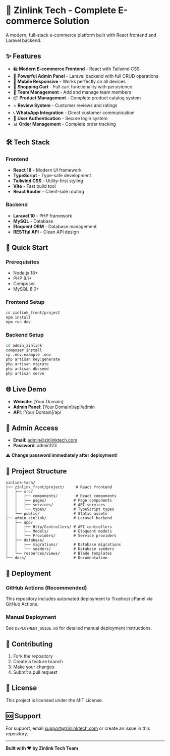 # 🚀 Zinlink Tech - Complete E-commerce Solution

A modern, full-stack e-commerce platform built with React frontend and Laravel backend.

## ✨ Features

- 🛍️ **Modern E-commerce Frontend** - React with Tailwind CSS
- 🔧 **Powerful Admin Panel** - Laravel backend with full CRUD operations
- 📱 **Mobile Responsive** - Works perfectly on all devices
- 🛒 **Shopping Cart** - Full cart functionality with persistence
- 👥 **Team Management** - Add and manage team members
- 📦 **Product Management** - Complete product catalog system
- ⭐ **Review System** - Customer reviews and ratings
- 📞 **WhatsApp Integration** - Direct customer communication
- 🔐 **User Authentication** - Secure login system
- 📊 **Order Management** - Complete order tracking

## 🛠️ Tech Stack

### Frontend
- **React 18** - Modern UI framework
- **TypeScript** - Type-safe development
- **Tailwind CSS** - Utility-first styling
- **Vite** - Fast build tool
- **React Router** - Client-side routing

### Backend
- **Laravel 10** - PHP framework
- **MySQL** - Database
- **Eloquent ORM** - Database management
- **RESTful API** - Clean API design

## 🚀 Quick Start

### Prerequisites
- Node.js 18+
- PHP 8.1+
- Composer
- MySQL 8.0+

### Frontend Setup
```bash
cd zinlink_front/project
npm install
npm run dev
```

### Backend Setup
```bash
cd admin_zinlink
composer install
cp .env.example .env
php artisan key:generate
php artisan migrate
php artisan db:seed
php artisan serve
```

## 🌐 Live Demo

- **Website**: [Your Domain]
- **Admin Panel**: [Your Domain]/api/admin
- **API**: [Your Domain]/api

## 🔑 Admin Access

- **Email**: admin@zinlinktech.com
- **Password**: admin123

⚠️ **Change password immediately after deployment!**

## 📁 Project Structure

```
zinlink-tech/
├── zinlink_front/project/     # React frontend
│   ├── src/
│   │   ├── components/        # React components
│   │   ├── pages/            # Page components
│   │   ├── services/         # API services
│   │   └── types/            # TypeScript types
│   └── public/               # Static assets
├── admin_zinlink/            # Laravel backend
│   ├── app/
│   │   ├── Http/Controllers/ # API controllers
│   │   ├── Models/           # Eloquent models
│   │   └── Providers/        # Service providers
│   ├── database/
│   │   ├── migrations/       # Database migrations
│   │   └── seeders/          # Database seeders
│   └── resources/views/      # Blade templates
└── docs/                     # Documentation
```

## 🚀 Deployment

### GitHub Actions (Recommended)
This repository includes automated deployment to Truehost cPanel via GitHub Actions.

### Manual Deployment
See `DEPLOYMENT_GUIDE.md` for detailed manual deployment instructions.

## 🤝 Contributing

1. Fork the repository
2. Create a feature branch
3. Make your changes
4. Submit a pull request

## 📄 License

This project is licensed under the MIT License.

## 🆘 Support

For support, email support@zinlinktech.com or create an issue in this repository.

---

**Built with ❤️ by Zinlink Tech Team** 